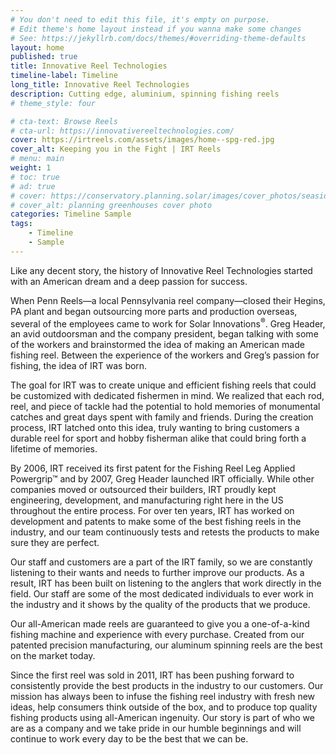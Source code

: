 ```yaml
---
# You don't need to edit this file, it's empty on purpose.
# Edit theme's home layout instead if you wanna make some changes
# See: https://jekyllrb.com/docs/themes/#overriding-theme-defaults
layout: home
published: true
title: Innovative Reel Technologies 
timeline-label: Timeline
long_title: Innovative Reel Technologies
description: Cutting edge, aluminium, spinning fishing reels
# theme_style: four

# cta-text: Browse Reels
# cta-url: https://innovativereeltechnologies.com/
cover: https://irtreels.com/assets/images/home--spg-red.jpg
cover_alt: Keeping you in the Fight | IRT Reels
# menu: main
weight: 1
# toc: true
# ad: true
# cover: https://conservatory.planning.solar/images/cover_photos/seaside.jpg
# cover_alt: planning greenhouses cover photo
categories: Timeline Sample
tags: 
    - Timeline
    - Sample
---
```


Like any decent story, the history of Innovative Reel Technologies started with an American dream and a deep passion for success.

When Penn Reels—a local Pennsylvania reel company—closed their Hegins, PA plant and began outsourcing more parts and production overseas, several of the employees came to work for Solar Innovations<sup>®</sup>. Greg Header, an avid outdoorsman and the company president, began talking with some of the workers and brainstormed the idea of making an American made fishing reel. Between the experience of the workers and Greg’s passion for fishing, the idea of IRT was born.

The goal for IRT was to create unique and efficient fishing reels that could be customized with dedicated fishermen in mind. We realized that each rod, reel, and piece of tackle had the potential to hold memories of monumental catches and great days spent with family and friends. During the creation process, IRT latched onto this idea, truly wanting to bring customers a durable reel for sport and hobby fisherman alike that could bring forth a lifetime of memories.

By 2006, IRT received its first patent for the Fishing Reel Leg Applied Powergrip™ and by 2007, Greg Header launched IRT officially. While other companies moved or outsourced their builders, IRT proudly kept engineering, development, and manufacturing right here in the US throughout the entire process. For over ten years, IRT has worked on development and patents to make some of the best fishing reels in the industry, and our team continuously tests and retests the products to make sure they are perfect.

Our staff and customers are a part of the IRT family, so we are constantly listening to their wants and needs to further improve our products. As a result, IRT has been built on listening to the anglers that work directly in the field. Our staff are some of the most dedicated individuals to ever work in the industry and it shows by the quality of the products that we produce.

Our all-American made reels are guaranteed to give you a one-of-a-kind fishing machine and experience with every purchase. Created from our patented precision manufacturing, our aluminum spinning reels are the best on the market today.

Since the first reel was sold in 2011, IRT has been pushing forward to consistently provide the best products in the industry to our customers. Our mission has always been to infuse the fishing reel industry with fresh new ideas, help consumers think outside of the box, and to produce top quality fishing products using all-American ingenuity. Our story is part of who we are as a company and we take pride in our humble beginnings and will continue to work every day to be the best that we can be.
